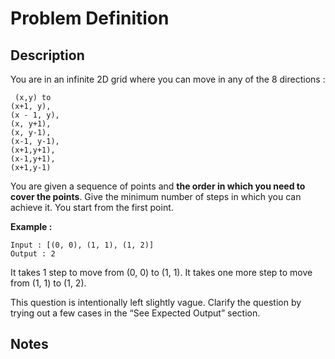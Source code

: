 # Problem Definition

## Description

You are in an infinite 2D grid where you can move in any of the 8 directions :

```text
 (x,y) to
(x+1, y),
(x - 1, y),
(x, y+1),
(x, y-1),
(x-1, y-1),
(x+1,y+1),
(x-1,y+1),
(x+1,y-1)
```

You are given a sequence of points and **the order in which you need to cover the points**. Give the minimum number of steps in which you can achieve it. You start from the first point.

**Example :**

```text
Input : [(0, 0), (1, 1), (1, 2)]
Output : 2
```

It takes 1 step to move from (0, 0) to (1, 1). It takes one more step to move from (1, 1) to (1, 2).

This question is intentionally left slightly vague. Clarify the question by trying out a few cases in the “See Expected Output” section.

## Notes